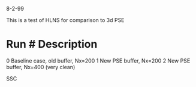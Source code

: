 8-2-99

This is a test of HLNS for comparison to 3d PSE

Run #		Description
============================================
0		Baseline case, old buffer, Nx=200
1		New PSE buffer, Nx=200
2		New PSE buffer, Nx=400 (very clean)

SSC
